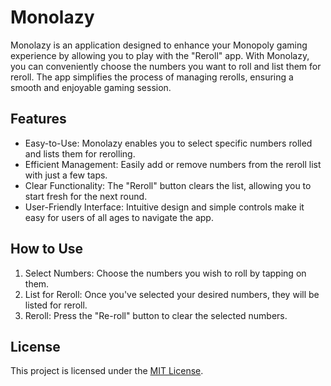 # Monolazy

Monolazy is an application designed to enhance your Monopoly gaming experience by allowing you to play with the "Reroll" app. With Monolazy, you can conveniently choose the numbers you want to roll and list them for reroll. The app simplifies the process of managing rerolls, ensuring a smooth and enjoyable gaming session.

## Features

- Easy-to-Use: Monolazy enables you to select specific numbers rolled and lists them for rerolling.
- Efficient Management: Easily add or remove numbers from the reroll list with just a few taps.
- Clear Functionality: The "Reroll" button clears the list, allowing you to start fresh for the next round.
- User-Friendly Interface: Intuitive design and simple controls make it easy for users of all ages to navigate the app.

## How to Use

1. Select Numbers: Choose the numbers you wish to roll by tapping on them.
2. List for Reroll: Once you've selected your desired numbers, they will be listed for reroll.
3. Reroll: Press the "Re-roll" button to clear the selected numbers.

## License

This project is licensed under the [MIT License](./LICENSE).